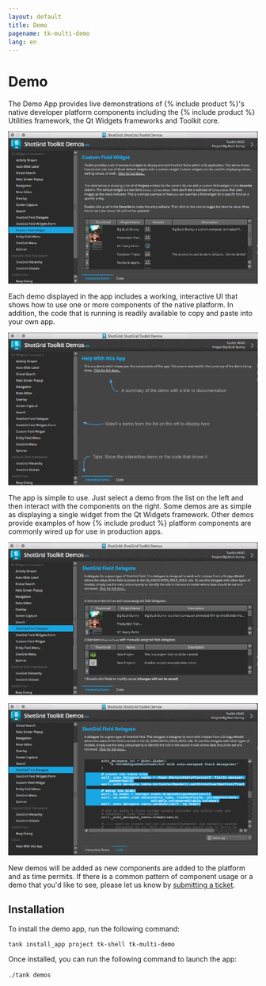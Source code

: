 ```yaml
---
layout: default
title: Demo
pagename: tk-multi-demo
lang: en
---
```


# Demo

The Demo App provides live demonstrations of {% include product %}'s native developer platform components including the {% include product %} Utilities framework, the Qt Widgets frameworks and Toolkit core. 

![Demo App](../images/apps/multi-demo-demo_app.png)

Each demo displayed in the app includes a working, interactive UI that shows how to use one or more components of the native platform. In addition, the code that is running is readily available to copy and paste into your own app. 

![Demo Basics](../images/apps/multi-demo-help_demo.png)

The app is simple to use. Just select a demo from the list on the left and then interact with the components on the right. Some demos are as simple as displaying a single widget from the Qt Widgets framework. Other demos provide examples of how {% include product %} platform components are commonly wired up for use in production apps. 

![Example Demo](../images/apps/multi-demo-delegate_demo.png)

![Code Tab](../images/apps/multi-demo-code_tab.png)

New demos will be added as new components are added to the platform and as time permits. If there is a common pattern of component usage or a demo that you'd like to see, please let us know by [submitting a ticket](https://knowledge.autodesk.com/contact-support).

## Installation

To install the demo app, run the following command:

```
tank install_app project tk-shell tk-multi-demo
```

Once installed, you can run the following command to launch the app:

`./tank demos`
